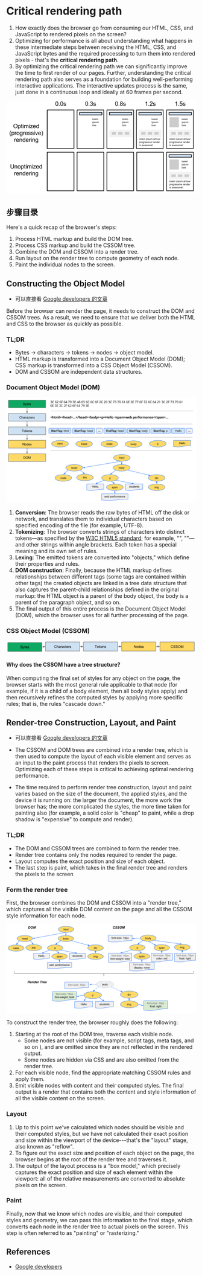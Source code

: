 # Critical rendering path

1. How exactly does the browser go from consuming our HTML, CSS, and JavaScript
to rendered pixels on the screen?  
2. Optimizing for performance is all about understanding what happens in these
intermediate steps between receiving the HTML, CSS, and JavaScript bytes and the
required processing to turn them into rendered pixels - that's the **critical
rendering path**.
3. By optimizing the critical rendering path we can significantly improve the
time to first render of our pages. Further, understanding the critical rendering
path also serves as a foundation for building well-performing interactive
applications. The interactive updates process is the same, just done in a
continuous loop and ideally at 60 frames per second.

<img src="./images/progressive-rendering.png" alt="progressive-rendering" style="background: white"/>


## 步骤目录
Here's a quick recap of the browser's steps:
1. Process HTML markup and build the DOM tree.
2. Process CSS markup and build the CSSOM tree.
3. Combine the DOM and CSSOM into a render tree.
4. Run layout on the render tree to compute geometry of each node.
5. Paint the individual nodes to the screen.


## Constructing the Object Model
* 可以直接看 [Google developers 的文章](https://developers.google.com/web/fundamentals/performance/critical-rendering-path/constructing-the-object-model)

Before the browser can render the page, it needs to construct the DOM and CSSOM
trees. As a result, we need to ensure that we deliver both the HTML and CSS to
the browser as quickly as possible.  

### TL;DR
* Bytes → characters → tokens → nodes → object model.
* HTML markup is transformed into a Document Object Model (DOM); CSS markup is
transformed into a CSS Object Model (CSSOM).
* DOM and CSSOM are independent data structures.

### Document Object Model (DOM)
<img src="./images/dom-construction.png" alt="dom-construction" style="background: white"/>

1. **Conversion**: The browser reads the raw bytes of HTML off the disk or
network, and translates them to individual characters based on specified
encoding of the file (for example, UTF-8).
2. **Tokenizing**: The browser converts strings of characters into distinct
tokens—as specified by the [W3C HTML5 standard](https://www.w3.org/TR/html5/);
for example, "<html>", "<body>"—and other strings within angle brackets. Each
token has a special meaning and its own set of rules.
3. **Lexing**: The emitted tokens are converted into "objects," which define
their properties and rules.
4. **DOM construction**: Finally, because the HTML markup defines relationships
between different tags (some tags are contained within other tags) the created
objects are linked in a tree data structure that also captures the parent-child
relationships defined in the original markup: the HTML object is a parent of the
body object, the body is a parent of the paragraph object, and so on.
5. The final output of this entire process is the Document Object Model (DOM),
which the browser uses for all further processing of the page.

### CSS Object Model (CSSOM)
<img src="./images/cssom-construction.png" alt="cssom-construction" style="background: white"/>

#### Why does the CSSOM have a tree structure?
When computing the final set of styles for any object on the page, the browser
starts with the most general rule applicable to that node (for example, if it is
a child of a body element, then all body styles apply) and then recursively
refines the computed styles by applying more specific rules; that is, the rules
"cascade down."


## Render-tree Construction, Layout, and Paint
* 可以直接看 [Google developers 的文章](https://developers.google.com/web/fundamentals/performance/critical-rendering-path/render-tree-construction)

* The CSSOM and DOM trees are combined into a render tree, which is then used to
compute the layout of each visible element and serves as an input to the paint
process that renders the pixels to screen. Optimizing each of these steps is
critical to achieving optimal rendering performance.
* The time required to perform render tree construction, layout and paint varies
based on the size of the document, the applied styles, and the device it is
running on: the larger the document, the more work the browser has; the more
complicated the styles, the more time taken for painting also (for example, a
solid color is "cheap" to paint, while a drop shadow is "expensive" to compute
and render).

### TL;DR
* The DOM and CSSOM trees are combined to form the render tree.
* Render tree contains only the nodes required to render the page.
* Layout computes the exact position and size of each object.
* The last step is paint, which takes in the final render tree and renders the
pixels to the screen

### Form the render tree
First, the browser combines the DOM and CSSOM into a "render tree," which
captures all the visible DOM content on the page and all the CSSOM style
information for each node.

<img src="./images/render-tree-construction.png" alt="render-tree-construction" style="background: white"/>

To construct the render tree, the browser roughly does the following:
1. Starting at the root of the DOM tree, traverse each visible node.
    * Some nodes are not visible (for example, script tags, meta tags, and so on
    ), and are omitted since they are not reflected in the rendered output.
    * Some nodes are hidden via CSS and are also omitted from the render tree.
2. For each visible node, find the appropriate matching CSSOM rules and apply
them.
3. Emit visible nodes with content and their computed styles. The final output
is a render that contains both the content and style information of all the
visible content on the screen.

### Layout
1. Up to this point we've calculated which nodes should be visible and their
computed styles, but we have not calculated their exact position and size within
the viewport of the device---that's the "layout" stage, also known as "reflow".
2. To figure out the exact size and position of each object on the page, the
browser begins at the root of the render tree and traverses it.
3. The output of the layout process is a "box model," which precisely captures
the exact position and size of each element within the viewport: all of the
relative measurements are converted to absolute pixels on the screen.

### Paint
Finally, now that we know which nodes are visible, and their computed styles and
geometry, we can pass this information to the final stage, which converts each
node in the render tree to actual pixels on the screen. This step is often
referred to as "painting" or "rasterizing."


## References
* [Google developers](https://developers.google.com/web/fundamentals/performance/critical-rendering-path/)

